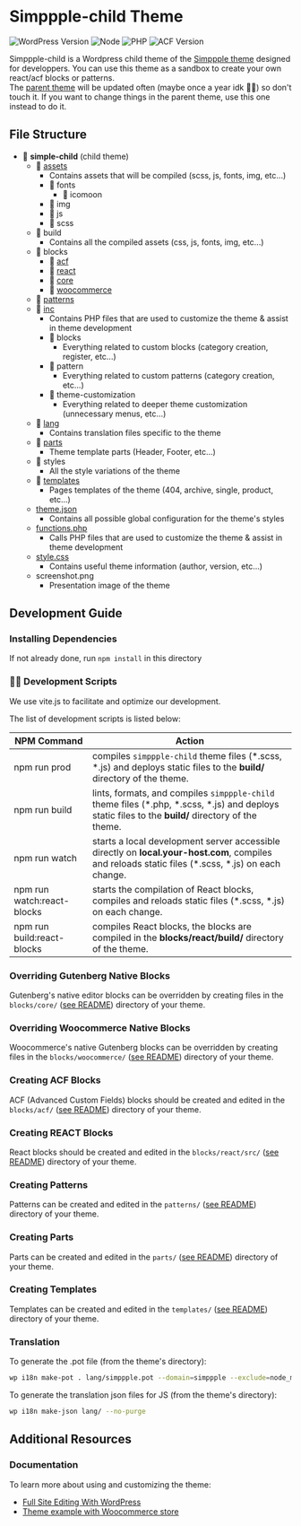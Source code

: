 # Simppple-child Theme

![WordPress Version](https://img.shields.io/badge/wordpress-%3E%3D%206.4-blue)
![Node](https://img.shields.io/badge/node-%3E%3D%2018-brightgreen)
![PHP](https://img.shields.io/badge/php-%5E8.0-blue)
![ACF Version](https://img.shields.io/badge/acf-%3E%3D%206.0-cyan)

Simppple-child is a Wordpress child theme of the [Simppple theme](https://github.com/LaTableRouge/Simppple) designed for developpers. You can use this theme as a sandbox to create your own react/acf blocks or patterns.
<br>
The [parent theme](https://github.com/LaTableRouge/Simppple) will be updated often (maybe once a year idk 🤷‍♀️) so don't touch it. If you want to change things in the parent theme, use this one instead to do it.

## File Structure

- 📂 **simple-child** (child theme)
  - 📂 [assets](./assets/)
    - Contains assets that will be compiled (scss, js, fonts, img, etc...)
    - 📂 fonts
      - 📂 icomoon
    - 📂 img
    - 📂 js
    - 📂 scss
  - 📂 build
    - Contains all the compiled assets (css, js, fonts, img, etc...)
  - 📂 blocks
    - 📂 [acf](./blocks/acf/README.md)
    - 📂 [react](./blocks/react/README.md)
    - 📂 [core](./blocks/core/README.md)
    - 📂 [woocommerce](./blocks/woocommerce/README.md)
  - 📂 [patterns](./patterns/README.md)
  - 📂 [inc](./inc/)
    - Contains PHP files that are used to customize the theme & assist in theme development
    - 📂 blocks
      - Everything related to custom blocks (category creation, register, etc...)
    - 📂 pattern
      - Everything related to custom patterns (category creation, etc...)
    - 📂 theme-customization
      - Everything related to deeper theme customization (unnecessary menus, etc...)
  - 📂 [lang](./lang/)
    - Contains translation files specific to the theme
  - 📂 [parts](./parts/README.md)
    - Theme template parts (Header, Footer, etc...)
  - 📂 styles
    - All the style variations of the theme
  - 📂 [templates](./templates/README.md)
    - Pages templates of the theme (404, archive, single, product, etc...)
  - [theme.json](./theme.json)
    - Contains all possible global configuration for the theme's styles
  - [functions.php](./functions.php)
    - Calls PHP files that are used to customize the theme & assist in theme development
  - [style.css](./style.css)
    - Contains useful theme information (author, version, etc...)
  - screenshot.png
    - Presentation image of the theme

## Development Guide

### Installing Dependencies

If not already done, run `npm install` in this directory

### 🧙‍♂️ Development Scripts

We use vite.js to facilitate and optimize our development.

The list of development scripts is listed below:

| NPM Command                | Action                                                                                                                                               |
| -------------------------- | ---------------------------------------------------------------------------------------------------------------------------------------------------- |
| npm run prod               | compiles `simppple-child` theme files (\*.scss, \*.js) and deploys static files to the **build/** directory of the theme.                                  |
| npm run build              | lints, formats, and compiles `simppple-child` theme files (\*.php, \*.scss, \*.js) and deploys static files to the **build/** directory of the theme.      |
| npm run watch              | starts a local development server accessible directly on **local.your-host.com**, compiles and reloads static files (\*.scss, \*.js) on each change. |
| npm run watch:react-blocks | starts the compilation of React blocks, compiles and reloads static files (\*.scss, \*.js) on each change.                                           |
| npm run build:react-blocks | compiles React blocks, the blocks are compiled in the **blocks/react/build/** directory of the theme.                                                |

### Overriding Gutenberg Native Blocks

Gutenberg's native editor blocks can be overridden by creating files in the `blocks/core/` ([see README](./blocks/core/README.md)) directory of your theme.

### Overriding Woocommerce Native Blocks

Woocommerce's native Gutenberg blocks can be overridden by creating files in the `blocks/woocommerce/` ([see README](./blocks/woocommerce/README.md)) directory of your theme.

### Creating ACF Blocks

ACF (Advanced Custom Fields) blocks should be created and edited in the `blocks/acf/` ([see README](./blocks/acf/README.md)) directory of your theme.

### Creating REACT Blocks

React blocks should be created and edited in the `blocks/react/src/` ([see README](./blocks/react/src/README.md)) directory of your theme.

### Creating Patterns

Patterns can be created and edited in the `patterns/` ([see README](./patterns/README.md)) directory of your theme.

### Creating Parts

Parts can be created and edited in the `parts/` ([see README](./parts/README.md)) directory of your theme.

### Creating Templates

Templates can be created and edited in the `templates/` ([see README](./templates/README.md)) directory of your theme.

### Translation

To generate the .pot file (from the theme's directory):

```bash
wp i18n make-pot . lang/simppple.pot --domain=simppple --exclude=node_modules,vendor,lang --include=*.php,blocks,build
```

To generate the translation json files for JS (from the theme's directory):

```bash
wp i18n make-json lang/ --no-purge
```

## Additional Resources

### Documentation

To learn more about using and customizing the theme:

- [Full Site Editing With WordPress](https://fullsiteediting.com/)
- [Theme example with Woocommerce store](https://themedemos.com/jace/)
